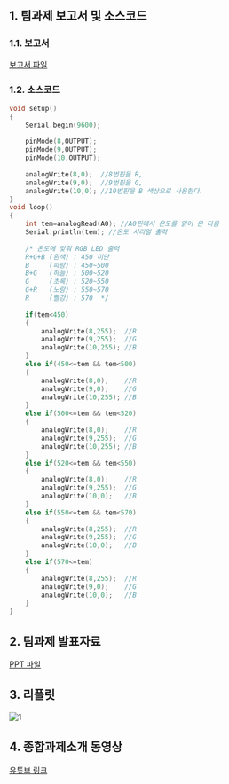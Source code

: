 ## 1. 팀과제 보고서 및 소스코드
### 1.1. 보고서
[보고서 파일](./첨부파일/보고서%20예시.hwp?raw=true)
### 1.2. 소스코드
```c
void setup()
{
	Serial.begin(9600);
	
	pinMode(8,OUTPUT);
	pinMode(9,OUTPUT);
	pinMode(10,OUTPUT);
	
	analogWrite(8,0);  //8번핀을 R,
	analogWrite(9,0);  //9번핀을 G,
	analogWrite(10,0); //10번핀을 B 색상으로 사용한다.
}
void loop()
{
	int tem=analogRead(A0); //A0핀에서 온도를 읽어 온 다음
	Serial.println(tem); //온도 시리얼 출력
	
	/* 온도에 맞춰 RGB LED 출력
	R+G+B (흰색) : 450 미만
	B     (파랑) : 450~500
	B+G   (하늘) : 500~520
	G     (초록) : 520~550
	G+R   (노랑) : 550~570
	R     (빨강) : 570  */
	
	if(tem<450)
	{
		analogWrite(8,255);  //R
		analogWrite(9,255);  //G
		analogWrite(10,255); //B
	}
	else if(450<=tem && tem<500)
	{
		analogWrite(8,0);    //R
		analogWrite(9,0);    //G
		analogWrite(10,255); //B
	}
	else if(500<=tem && tem<520)
	{
		analogWrite(8,0);    //R
		analogWrite(9,255);  //G
		analogWrite(10,255); //B
	}
	else if(520<=tem && tem<550)
	{
		analogWrite(8,0);    //R
		analogWrite(9,255);  //G
		analogWrite(10,0);   //B
	}
	else if(550<=tem && tem<570)
	{
		analogWrite(8,255);  //R
		analogWrite(9,255);  //G
		analogWrite(10,0);   //B
	}
	else if(570<=tem)
	{
		analogWrite(8,255);  //R
		analogWrite(9,0);    //G
		analogWrite(10,0);   //B
	}
}
```
## 2. 팀과제 발표자료
[PPT 파일](./첨부파일/)
## 3. 리플릿
![1](./첨부파일/)
## 4. 종합과제소개 동영상
[유튜브 링크](https://www.youtube.com/)
